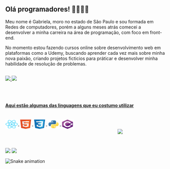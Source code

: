 ### <h2> Olá programadores! 👋🏾👋🏾 </h2>

<p> Meu nome é Gabriela, moro no estado de São Paulo e sou formada em Redes de computadores, porém a alguns meses atrás comecei a desenvolver a minha carreira na área de programação, com foco em front-end. </p>

<p> No momento estou fazendo cursos online sobre desenvolvimento web em plataformas como a Udemy, buscando aprender cada vez mais sobre minha nova paixão, criando projetos ficticios para práticar e desenvolver minha habilidade de resolução de problemas. </p>

##

 
 <div align="left">
  <a href="https://github.com/iamgabbies">
  <img height="50%" src="https://github-readme-stats.vercel.app/api?username=iamgabbies&show_icons=true&theme=gruvbox&include_all_commits=true&count_private=true"/> <img height="50%" src="https://github-readme-stats.vercel.app/api/top-langs/?username=iamgabbies&layout=compact&langs_count=7&theme=gruvbox"/>
 
</div>

##
 
<div style="display: inline_block"><br>
 
 <h4>Aqui estão algumas das linguagens que eu costumo utilizar </h4> <br>
  <img align="center"  height="30" width="40" src="https://raw.githubusercontent.com/devicons/devicon/master/icons/react/react-original.svg">
  <img align="center"  height="30" width="40" src="https://raw.githubusercontent.com/devicons/devicon/master/icons/html5/html5-original.svg">
  <img align="center" height="30" width="40" src="https://raw.githubusercontent.com/devicons/devicon/master/icons/css3/css3-original.svg">
  <img align="center"  height="30" width="40" src="https://raw.githubusercontent.com/devicons/devicon/master/icons/python/python-original.svg">
  <img align="center"  height="30" width="40" src="https://raw.githubusercontent.com/devicons/devicon/master/icons/csharp/csharp-original.svg">

 </div>
  
 <div> 
  <img align="right" heigth="150" width="150" src="https://i.picasion.com/pic92/52ad3a50a67398e00081228237c31bb9.gif">
 </div>
 
##
  
  <div style="display: inline_block" align="left"><br>  
  
  <a href="https://www.instagram.com/iamgabbies/"><img src="https://img.shields.io/badge/-Instagram-%23E4405F?style=for-the-badge&logo=instagram&logoColor=white" target="_blank"></a> <a href="https://www.linkedin.com/in/gabriela-santana-322248182/"><img src="https://img.shields.io/badge/-LinkedIn-%230077B5?style=for-the-badge&logo=linkedin&logoColor=white" target="_blank"></a>
    

 ![Snake animation](https://github.com/iamgabbies/iamgabbies/blob/output/github-contribution-grid-snake.svg)
</div>
